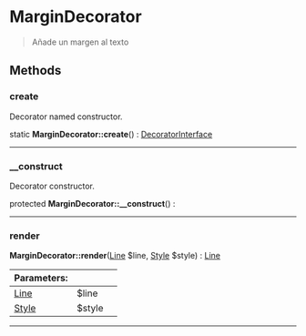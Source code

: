 
                                                                                                                                            
    
# MarginDecorator


> Añade un margen al texto
>
> 








## Methods

### create
Decorator named constructor.


static **MarginDecorator::create**() : [DecoratorInterface](../../../../DecoratorInterface.md)



---


### __construct
Decorator constructor.


protected **MarginDecorator::__construct**() : 



---


### render



**MarginDecorator::render**([Line](../../../../Line.md) $line, [Style](../../../../Style.md) $style) : [Line](../../../../Line.md)


|Parameters: | | |
| --- | --- | --- |
|[Line](../../../../Line.md) |$line |  |
|[Style](../../../../Style.md) |$style |  |

---


                                                                                                                                                                                                                                                                                                                                                                                                            
    
                                                                                                                                                                                                                                                                             
                